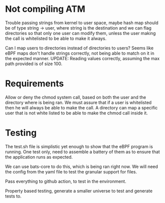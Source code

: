 # Not compiling ATM

Trouble passing strings from kernel to user space, maybe hash map should be of type string -> user, where string is the destination and we can flag directories so that only one user can modify them, unless the user making the call is whitelisted to be able to make it always.

Can I map users to directories instead of directories to users? Seems like eBPF maps don't handle strings correctly, not being able to match on it in the expected manner.
UPDATE: Reading values correctly, assuming the max path provided is of size 100.

# Requirements

Allow or deny the chmod system call, based on both the user and the directory where is being ran. We must assure that if a user is whitelisted then he will always be able to make the call. A directory can map a specific user that is not white listed to be able to make the chmod call inside it.

# Testing

The test.sh file is simplistic yet enough to show that the eBPF program is running. One test only, need to assemble a battery of them as to ensure that the application runs as expected.

We can use bats-core to do this, which is being ran right now. We will need the config from the yaml file to test the granular support for files.

Pass everything to github action, to test in the environment.

Property based testing, generate a smaller universe to test and generate tests to.
